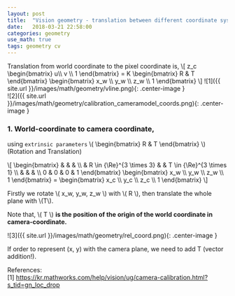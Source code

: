 ```yaml
---
layout: post
title:  "Vision geometry - translation between different coordinate sysems"
date:   2018-03-21 22:58:00
categories: geometry
use_math: true
tags: geometry cv
---
```

Translation from world coordinate to the pixel coordinate is, \\[ z_c 
\begin{bmatrix}
u\\\ v \\\ 1 
\end{bmatrix} 
= K 
\begin{bmatrix} R & T 
\end{bmatrix} 
\begin{bmatrix} 
x_w \\\ y_w \\\ z_w \\\ 1 
\end{bmatrix} \\]
![1]({{ site.url }}/images/math/geometry/vline.png){: .center-image }  
![2]({{ site.url }}/images/math/geometry/calibration_cameramodel_coords.png){: .center-image }  

### 1. World-coordinate to camera coordinate, 
using `extrinsic parameters` \\( \begin{bmatrix} R & T \end{bmatrix} \\) (Rotation and Translation)

\\[ \begin{bmatrix}   &   &  &  \\\ & R \in {\Re}^{3 \times 3} & & T \in {\Re}^{3 \times 1} \\\   & & & \\\ 0 & 0 & 0 & 1 \end{bmatrix} \begin{bmatrix} x_w \\\ y_w \\\ z_w \\\ 1 \end{bmatrix} = \begin{bmatrix} x_c \\\ y_c \\\ z_c \\\ 1 \end{bmatrix} \\]

Firstly we rotate \\( x_w, y_w, z_w \\) with \\( R \\), then translate the whole plane with \\(T\\).

Note that, \\( T \\) __is the position of the origin of the world coordinate in camera-coordinate.__

![3]({{ site.url }}/images/math/geometry/rel_coord.png){: .center-image } 

If order to represent (x, y) with the camera plane, we need to add T (vector addition!).


References:  
[1] <a href="https://kr.mathworks.com/help/vision/ug/camera-calibration.html?s_tid=gn_loc_drop" target="_blank">https://kr.mathworks.com/help/vision/ug/camera-calibration.html?s_tid=gn_loc_drop</a>